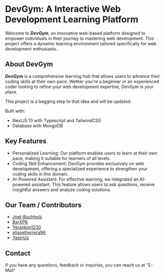 # DevGym: A Interactive Web Development Learning Platform

Welcome to **_DevGym_**, an innovative web-based platform designed to empower individuals in their journey to mastering web development. This project offers a dynamic learning environment tailored specifically for web development enthusiasts.

## About DevGym

**_DevGym_** is a comprehensive learning hub that allows users to advance their coding skills at their own pace. Wether you're a beginner or an experienced coder looking to refine your web development expertise, DevGym is your place.

This project is a begging step to that idea and will be updated.

Built with:

- NextJS 13 with Typescript and TailwindCSS
- Database with MongoDB

## Key Features

- Personalized Learning: Our platform enables users to learn at their own pace, making it suitable for learners of all levels.
- Coding Skill Enhancement: DevGym provides exclusively on web development, offering a specialized experience to strengthen your coding skills in this domain.
- AI-Powered Assistant: For effective learning, we integrated an AI-powered assistant. This feature allows users to ask questions, receive insightful answers and analyze coding solutions.

## Our Team / Contributors

- [Joel-Buchholz](https://github.com/Joel-Buchholz)
- [BxrXPK](https://github.com/BxrXPK)
- [Yerankim1230](https://github.com/Yerankim1230)
- [eliaselherrera96](https://github.com/eliaselherrera96)
- [YasinUz](https://github.com/YasinUz)

## Contact

If you have any questions, feedback or inquiries, you can reach us at
"E-Mail"
